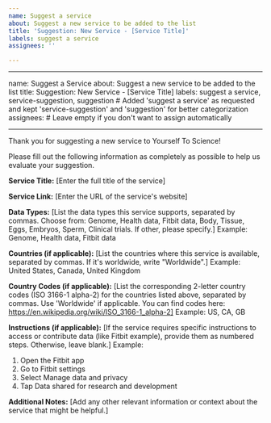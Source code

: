 ```yaml
---
name: Suggest a service
about: Suggest a new service to be added to the list
title: 'Suggestion: New Service - [Service Title]'
labels: suggest a service
assignees: ''

---
```


---
name: Suggest a Service
about: Suggest a new service to be added to the list
title: Suggestion: New Service - [Service Title]
labels: suggest a service, service-suggestion, suggestion # Added 'suggest a service' as requested and kept 'service-suggestion' and 'suggestion' for better categorization
assignees: # Leave empty if you don't want to assign automatically

---

Thank you for suggesting a new service to Yourself To Science!

Please fill out the following information as completely as possible to help us evaluate your suggestion.

**Service Title:**
[Enter the full title of the service]

**Service Link:**
[Enter the URL of the service's website]

**Data Types:**
[List the data types this service supports, separated by commas. Choose from: Genome, Health data, Fitbit data, Body, Tissue, Eggs, Embryos, Sperm, Clinical trials. If other, please specify.]
Example: Genome, Health data, Fitbit data

**Countries (if applicable):**
[List the countries where this service is available, separated by commas. If it's worldwide, write "Worldwide".]
Example: United States, Canada, United Kingdom

**Country Codes (if applicable):**
[List the corresponding 2-letter country codes (ISO 3166-1 alpha-2) for the countries listed above, separated by commas. Use 'Worldwide' if applicable. You can find codes here: https://en.wikipedia.org/wiki/ISO_3166-1_alpha-2]
Example: US, CA, GB

**Instructions (if applicable):**
[If the service requires specific instructions to access or contribute data (like Fitbit example), provide them as numbered steps. Otherwise, leave blank.]
Example:
1. Open the Fitbit app
2. Go to Fitbit settings
3. Select Manage data and privacy
4. Tap Data shared for research and development

**Additional Notes:**
[Add any other relevant information or context about the service that might be helpful.]
